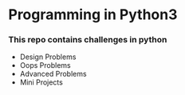 <h1>Programming in Python3</h1>

<h3>This repo contains challenges in python</h3>

<ul>
  <li>Design Problems</li>
  <li>Oops Problems</li>
  <li>Advanced Problems</li>
  <li>Mini Projects</li>
</ul>
